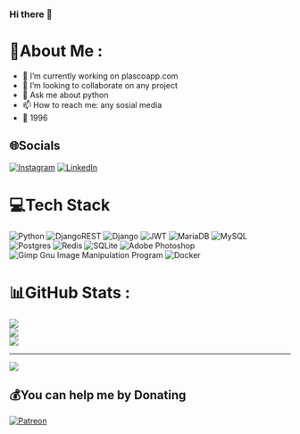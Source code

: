 ### Hi there 👋


# 💫About Me :
- 🔭 I’m currently working on plascoapp.com
- 👯 I’m looking to collaborate on any project
- 💬 Ask me about python
- 📫 How to reach me: any sosial media
- 🎉 1996

## 🌐Socials
[![Instagram](https://img.shields.io/badge/Instagram-%23E4405F.svg?logo=Instagram&logoColor=white)](https://instagram.com/vahidtwo ) [![LinkedIn](https://img.shields.io/badge/LinkedIn-%230077B5.svg?logo=linkedin&logoColor=white)](https://linkedin.com/in/vahidtwo) 

# 💻Tech Stack
![Python](https://img.shields.io/badge/python-3670A0?style=for-the-badge&logo=python&logoColor=ffdd54) ![DjangoREST](https://img.shields.io/badge/DJANGO-REST-ff1709?style=for-the-badge&logo=django&logoColor=white&color=ff1709&labelColor=gray) ![Django](https://img.shields.io/badge/django-%23092E20.svg?style=for-the-badge&logo=django&logoColor=white) ![JWT](https://img.shields.io/badge/JWT-black?style=for-the-badge&logo=JSON%20web%20tokens) ![MariaDB](https://img.shields.io/badge/MariaDB-003545?style=for-the-badge&logo=mariadb&logoColor=white) ![MySQL](https://img.shields.io/badge/mysql-%2300f.svg?style=for-the-badge&logo=mysql&logoColor=white) ![Postgres](https://img.shields.io/badge/postgres-%23316192.svg?style=for-the-badge&logo=postgresql&logoColor=white) ![Redis](https://img.shields.io/badge/redis-%23DD0031.svg?style=for-the-badge&logo=redis&logoColor=white) ![SQLite](https://img.shields.io/badge/sqlite-%2307405e.svg?style=for-the-badge&logo=sqlite&logoColor=white) ![Adobe Photoshop](https://img.shields.io/badge/adobephotoshop-%2331A8FF.svg?style=for-the-badge&logo=adobephotoshop&logoColor=white) ![Gimp Gnu Image Manipulation Program](https://img.shields.io/badge/Gimp-657D8B?style=for-the-badge&logo=gimp&logoColor=FFFFFF) ![Docker](https://img.shields.io/badge/docker-%230db7ed.svg?style=for-the-badge&logo=docker&logoColor=white)
# 📊GitHub Stats :
![](https://github-readme-stats.vercel.app/api?username=vahidtwo&theme=dark&hide_border=true&include_all_commits=true&count_private=true)<br/>
![](https://github-readme-streak-stats.herokuapp.com/?user=vahidtwo&theme=dark&hide_border=true)<br/>
![](https://github-readme-stats.vercel.app/api/top-langs/?username=vahidtwo&theme=dark&hide_border=true&include_all_commits=true&count_private=true&layout=compact)

---
![](https://komarev.com/ghpvc/?username=vahidtwo&label=Visitors+Count&color=brightgreen)

  ## 💰You can help me by Donating
  [![Patreon](https://img.shields.io/badge/Patreon-F96854?style=for-the-badge&logo=patreon&logoColor=white)](https://patreon.com/vahidtwo) 
